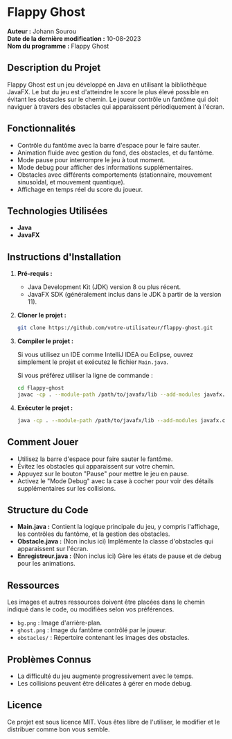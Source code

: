 # Flappy Ghost

**Auteur :** Johann Sourou  
**Date de la dernière modification :** 10-08-2023  
**Nom du programme :** Flappy Ghost  

## Description du Projet

Flappy Ghost est un jeu développé en Java en utilisant la bibliothèque JavaFX. Le but du jeu est d'atteindre le score le plus élevé possible en évitant les obstacles sur le chemin. Le joueur contrôle un fantôme qui doit naviguer à travers des obstacles qui apparaissent périodiquement à l'écran.

## Fonctionnalités

- Contrôle du fantôme avec la barre d'espace pour le faire sauter.
- Animation fluide avec gestion du fond, des obstacles, et du fantôme.
- Mode pause pour interrompre le jeu à tout moment.
- Mode debug pour afficher des informations supplémentaires.
- Obstacles avec différents comportements (stationnaire, mouvement sinusoïdal, et mouvement quantique).
- Affichage en temps réel du score du joueur.

## Technologies Utilisées

- **Java**
- **JavaFX**

## Instructions d'Installation

1. **Pré-requis :**
   - Java Development Kit (JDK) version 8 ou plus récent.
   - JavaFX SDK (généralement inclus dans le JDK à partir de la version 11).

2. **Cloner le projet :**

   ```bash
   git clone https://github.com/votre-utilisateur/flappy-ghost.git
   ```

3. **Compiler le projet :**

   Si vous utilisez un IDE comme IntelliJ IDEA ou Eclipse, ouvrez simplement le projet et exécutez le fichier `Main.java`.

   Si vous préférez utiliser la ligne de commande :

   ```bash
   cd flappy-ghost
   javac -cp . --module-path /path/to/javafx/lib --add-modules javafx.controls application/Main.java
   ```

4. **Exécuter le projet :**

   ```bash
   java -cp . --module-path /path/to/javafx/lib --add-modules javafx.controls application.Main
   ```

## Comment Jouer

- Utilisez la barre d'espace pour faire sauter le fantôme.
- Évitez les obstacles qui apparaissent sur votre chemin.
- Appuyez sur le bouton "Pause" pour mettre le jeu en pause.
- Activez le "Mode Debug" avec la case à cocher pour voir des détails supplémentaires sur les collisions.

## Structure du Code

- **Main.java :** Contient la logique principale du jeu, y compris l'affichage, les contrôles du fantôme, et la gestion des obstacles.
- **Obstacle.java :** (Non inclus ici) Implémente la classe d'obstacles qui apparaissent sur l'écran.
- **Enregistreur.java :** (Non inclus ici) Gère les états de pause et de debug pour les animations.

## Ressources

Les images et autres ressources doivent être placées dans le chemin indiqué dans le code, ou modifiées selon vos préférences.

- `bg.png` : Image d'arrière-plan.
- `ghost.png` : Image du fantôme contrôlé par le joueur.
- `obstacles/` : Répertoire contenant les images des obstacles.

## Problèmes Connus

- La difficulté du jeu augmente progressivement avec le temps.
- Les collisions peuvent être délicates à gérer en mode debug.

## Licence

Ce projet est sous licence MIT. Vous êtes libre de l'utiliser, le modifier et le distribuer comme bon vous semble.
